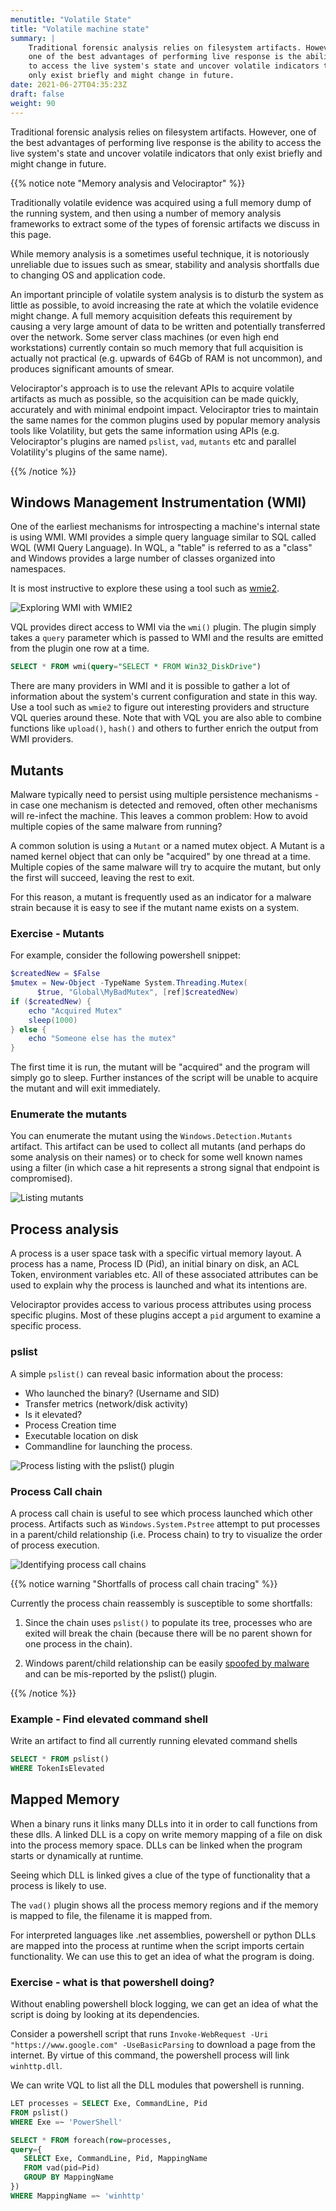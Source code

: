 ```yaml
---
menutitle: "Volatile State"
title: "Volatile machine state"
summary: |
    Traditional forensic analysis relies on filesystem artifacts. However,
    one of the best advantages of performing live response is the ability
    to access the live system's state and uncover volatile indicators that
    only exist briefly and might change in future.
date: 2021-06-27T04:35:23Z
draft: false
weight: 90
---
```


Traditional forensic analysis relies on filesystem artifacts. However,
one of the best advantages of performing live response is the ability
to access the live system's state and uncover volatile indicators that
only exist briefly and might change in future.

{{% notice note "Memory analysis and Velociraptor" %}}

Traditionally volatile evidence was acquired using a full memory dump
of the running system, and then using a number of memory analysis
frameworks to extract some of the types of forensic artifacts we
discuss in this page.

While memory analysis is a sometimes useful technique, it is
notoriously unreliable due to issues such as smear, stability and
analysis shortfalls due to changing OS and application code.

An important principle of volatile system analysis is to disturb the
system as little as possible, to avoid increasing the rate at which
the volatile evidence might change. A full memory acquisition defeats
this requirement by causing a very large amount of data to be written
and potentially transferred over the network. Some server class
machines (or even high end workstations) currently contain so much
memory that full acquisition is actually not practical (e.g. upwards
of 64Gb of RAM is not uncommon), and produces significant amounts of
smear.

Velociraptor's approach is to use the relevant APIs to acquire
volatile artifacts as much as possible, so the acquisition can be made
quickly, accurately and with minimal endpoint impact. Velociraptor
tries to maintain the same names for the common plugins used by
popular memory analysis tools like Volatility, but gets the same
information using APIs (e.g. Velociraptor's plugins are named
`pslist`, `vad`, `mutants` etc and parallel Volatility's plugins of
the same name).

{{% /notice %}}

## Windows Management Instrumentation (WMI)

One of the earliest mechanisms for introspecting a machine's internal
state is using WMI. WMI provides a simple query language similar to
SQL called WQL (WMI Query Language). In WQL, a "table" is referred to
as a "class" and Windows provides a large number of classes organized
into namespaces.

It is most instructive to explore these using a tool such as [wmie2](https://github.com/vinaypamnani/wmie2).

![Exploring WMI with WMIE2](image39.png)

VQL provides direct access to WMI via the `wmi()` plugin. The plugin
simply takes a `query` parameter which is passed to WMI and the
results are emitted from the plugin one row at a time.

```sql
SELECT * FROM wmi(query="SELECT * FROM Win32_DiskDrive")
```

There are many providers in WMI and it is possible to gather a lot of
information about the system's current configuration and state in this
way. Use a tool such as `wmie2` to figure out interesting providers
and structure VQL queries around these. Note that with VQL you are
also able to combine functions like `upload()`, `hash()` and others to
further enrich the output from WMI providers.

## Mutants

Malware typically need to persist using multiple persistence
mechanisms - in case one mechanism is detected and removed, often
other mechanisms will re-infect the machine. This leaves a common
problem: How to avoid multiple copies of the same malware from
running?

A common solution is using a `Mutant` or a named mutex object. A
Mutant is a named kernel object that can only be "acquired" by one
thread at a time. Multiple copies of the same malware will try to
acquire the mutant, but only the first will succeed, leaving the rest
to exit.

For this reason, a mutant is frequently used as an indicator for a
malware strain because it is easy to see if the mutant name exists on
a system.

### Exercise - Mutants

For example, consider the following powershell snippet:

```powershell
$createdNew = $False
$mutex = New-Object -TypeName System.Threading.Mutex(
      $true, "Global\MyBadMutex", [ref]$createdNew)
if ($createdNew) {
    echo "Acquired Mutex"
    sleep(1000)
} else {
    echo "Someone else has the mutex"
}
```

The first time it is run, the mutant will be "acquired" and the
program will simply go to sleep. Further instances of the script will
be unable to acquire the mutant and will exit immediately.

### Enumerate the mutants

You can enumerate the mutant using the `Windows.Detection.Mutants`
artifact. This artifact can be used to collect all mutants (and
perhaps do some analysis on their names) or to check for some well
known names using a filter (in which case a hit represents a strong
signal that endpoint is compromised).

![Listing mutants](image35.png)

## Process analysis

A process is a user space task with a specific virtual memory
layout. A process has a name, Process ID (Pid), an initial binary on
disk, an ACL Token, environment variables etc. All of these associated
attributes can be used to explain why the process is launched and what
its intentions are.

Velociraptor provides access to various process attributes using
process specific plugins. Most of these plugins accept a `pid`
argument to examine a specific process.


### pslist

A simple `pslist()` can reveal basic information about the process:

* Who launched the binary? (Username and SID)
* Transfer metrics (network/disk activity)
* Is it elevated?
* Process Creation time
* Executable location on disk
* Commandline for launching the process.

![Process listing with the pslist() plugin](image38.png)

### Process Call chain

A process call chain is useful to see which process launched which
other process. Artifacts such as `Windows.System.Pstree` attempt to
put processes in a parent/child relationship (i.e. Process chain) to
try to visualize the order of process execution.

![Identifying process call chains](image40.png)


{{% notice warning "Shortfalls of process call chain tracing" %}}

Currently the process chain reassembly is susceptible to some
shortfalls:

1. Since the chain uses `pslist()` to populate its tree, processes who
   are exited will break the chain (because there will be no parent
   shown for one process in the chain).

2. Windows parent/child relationship can be easily [spoofed by
   malware](https://attack.mitre.org/techniques/T1134/004/) and can be
   mis-reported by the pslist() plugin.

{{% /notice %}}

### Example - Find elevated command shell

Write an artifact to find all currently running elevated command shells

```sql
SELECT * FROM pslist()
WHERE TokenIsElevated
```

## Mapped Memory

When a binary runs it links many DLLs into it in order to call
functions from these dlls. A linked DLL is a copy on write memory
mapping of a file on disk into the process memory space. DLLs can be
linked when the program starts or dynamically at runtime.

Seeing which DLL is linked gives a clue of the type of functionality
that a process is likely to use.

The `vad()` plugin shows all the process memory regions and if the
memory is mapped to file, the filename it is mapped from.

For interpreted languages like .net assemblies, powershell or python DLLs are mapped into the process at runtime when the script imports certain functionality. We can use this to get an idea of what the program is doing.

### Exercise - what is that powershell doing?

Without enabling powershell block logging, we can get an idea of what the script is doing by looking at its dependencies.

Consider a powershell script that runs `Invoke-WebRequest -Uri
"https://www.google.com" -UseBasicParsing` to download a page from the
internet. By virtue of this command, the powershell process will link
`winhttp.dll`.

We can write VQL to list all the DLL modules that powershell is running.

```sql
LET processes = SELECT Exe, CommandLine, Pid
FROM pslist()
WHERE Exe =~ 'PowerShell'

SELECT * FROM foreach(row=processes,
query={
   SELECT Exe, CommandLine, Pid, MappingName
   FROM vad(pid=Pid)
   GROUP BY MappingName
})
WHERE MappingName =~ 'winhttp'
```

